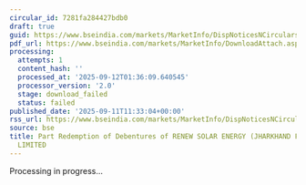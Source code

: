 ```yaml
---
circular_id: 7281fa284427bdb0
draft: true
guid: https://www.bseindia.com/markets/MarketInfo/DispNoticesNCirculars.aspx?Noticeid={895F033A-7236-47D9-8653-DD2C427798E4}&noticeno=20250911-32&dt=09/11/2025&icount=32&totcount=91&flag=0
pdf_url: https://www.bseindia.com/markets/MarketInfo/DownloadAttach.aspx?id=20250911-32&attachedId=
processing:
  attempts: 1
  content_hash: ''
  processed_at: '2025-09-12T01:36:09.640545'
  processor_version: '2.0'
  stage: download_failed
  status: failed
published_date: '2025-09-11T11:33:04+00:00'
rss_url: https://www.bseindia.com/markets/MarketInfo/DispNoticesNCirculars.aspx?Noticeid={895F033A-7236-47D9-8653-DD2C427798E4}&noticeno=20250911-32&dt=09/11/2025&icount=32&totcount=91&flag=0
source: bse
title: Part Redemption of Debentures of RENEW SOLAR ENERGY (JHARKHAND FIVE) PRIVATE
  LIMITED
---
```


Processing in progress...